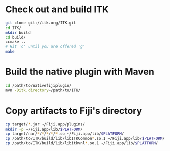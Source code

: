 Check out and build ITK
=======================

```bash
git clone git://itk.org/ITK.git
cd ITK/
mkdir build
cd build/
ccmake ..
# Hit 'c' until you are offered 'g'
make
```

Build the native plugin with Maven
==================================

```bash
cd /path/to/nativefijiplugin/
mvn -Ditk.directory=/path/to/ITK/
```

Copy artifacts to Fiji's directory
==================================

```bash
cp target/*.jar ~/Fiji.app/plugins/
mkdir -p ~/Fiji.app/lib/$PLATFORM/
cp target/nar/*/*/*/*/*.so ~/Fiji.app/lib/$PLATFORM/
cp /path/to/ITK/build/lib/libITKCommon*.so.1 ~/Fiji.app/lib/$PLATFORM/
cp /path/to/ITK/build/lib/libitkvnl*.so.1 ~/Fiji.app/lib/$PLATFORM/
```

